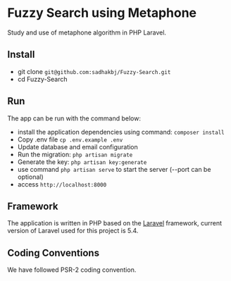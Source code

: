 # Fuzzy Search using Metaphone
Study and use of metaphone algorithm in PHP Laravel.

## Install


* git clone `git@github.com:sadhakbj/Fuzzy-Search.git`
* cd Fuzzy-Search

## Run

The app can be run with the command below:

* install the application dependencies using command: `composer install`
* Copy .env file `cp .env.example .env`
* Update database and email configuration
* Run the migration: `php artisan migrate`
* Generate the key: `php artisan key:generate`
* use command `php artisan serve` to start the server (--port can be optional)
* access `http://localhost:8000`

## Framework

The application is written in PHP based on the [Laravel](http://laravel.com) framework, current version of Laravel 
used for this project is 5.4.
 
## Coding Conventions

We have followed PSR-2 coding convention.
